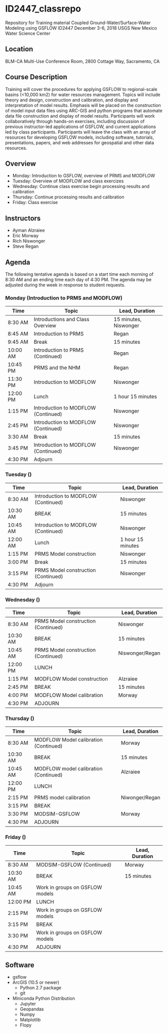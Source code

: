 # ID2447_classrepo
Repository for Training material
Coupled Ground-Water/Surface-Water Modeling using GSFLOW
ID2447
December 3-6, 2018
USGS New Mexico Water Science Center


## Location
BLM-CA Multi-Use Conference Room, 2800 Cottage Way, Sacramento, CA

## Course Description
Training will cover the procedures for applying GSFLOW to regional-scale basins (<10,000 km2) for water resources management. Topics will include theory and design, construction and calibration, and display and interpretation of model results. Emphasis will be placed on the construction of model input data files using ARC-GIS and python programs that automate data file construction and display of model results. Participants will work collaboratively through hands-on exercises, including discussion of previous instructor-led applications of GSFLOW, and current applications led by class participants. Participants will leave the class with an array of resources for developing GSFLOW models, including software, tutorials, presentations, papers, and web addresses for geospatial and other data resources. 

## Overview
* Monday: Introduction to GSFLOW, overview of PRMS and MODFLOW
* Tuesday: Overview of MODFLOW and class exercizes
* Wednesday: Continue class exercise begin processing results and calibration
* Thursday: Continue processing results and calibration 
* Friday: Class exercise

## Instructors
* Ayman Alzraiee
* Eric Morway
* Rich Niswonger
* Steve Regan

## Agenda

The following tentative agenda is based on a start time each morning of 8:30 AM and an ending time each day of 4:30 PM.  The agenda may be adjusted during the week in response to student requests.

### Monday (Introduction to PRMS and MODFLOW)

|Time      |Topic                            |Lead, Duration              |
|----------|---------------------------------|----------------------------|
|8:30 AM   |Introductions and Class Overview |15 minutes, Niswonger       |
|8:45 AM   |Introduction to PRMS             |Regan             |
|9:45 AM   |Break                            |15 minutes                  |
|10:00 AM  |Introduction to PRMS (Continued) |Regan             |
|10:45 PM  |PRMS and the NHM                 |Regan             |
|11:30 PM  |Introduction to MODFLOW          |Niswonger                   |
|12:00 PM  |Lunch                            |1 hour 15 minutes           |
|1:15 PM   |Introduction to MODFLOW (Continued)|Niswonger                 |
|2:45 PM   |Introduction to MODFLOW (Continued)|Niswonger                 |
|3:30 AM   |Break                            |15 minutes                  |
|3:45 PM   |Introduction to MODFLOW (Continued)|Niswonger                 |
|4:30 PM   |Adjourn                          |                            |


### Tuesday ()

|Time      |Topic                            |Lead, Duration              |
|----------|---------------------------------|----------------------------|
|8:30 AM   |Introduction to MODFLOW (Continued)|Niswonger                 |
|10:30 AM  |BREAK                            |15 minutes                  |
|10:45 AM  |Introduction to MODFLOW (Continued)|Niswonger                 |
|12:00 AM  |Lunch                            |1 hour 15 minutes           |
|1:15 PM   |PRMS Model construction          |Niswonger                   |
|3:00 PM   |Break                            |15 minutes                  |
|3:15 PM   |PRMS Model construction (Continued)|Niswonger                 |
|4:30 PM   |Adjourn                           |                           |

### Wednesday ()

|Time      |Topic                            |Lead, Duration              |
|----------|---------------------------------|----------------------------|
|8:30 AM   |PRMS Model construction (Continued)|Niswonger                 |
|10:30 AM  |BREAK                            |15 minutes                  |
|10:45 AM  |PRMS Model construction (Continued)|Niswonger/Regan           |
|12:00 PM  |LUNCH                            |                            |
|1:15 PM   |MODFLOW Model construction       |Alzraiee                    |
|2:45 PM   |BREAK                            |15 minutes                  |
|4:00 PM   |MODFLOW Model calibration        |Morway                 |
|4:30 PM   |ADJOURN                          |                            |

### Thursday ()

|Time      |Topic                            |Lead, Duration              |
|----------|---------------------------------|----------------------------|
|8:30 AM   |MODFLOW Model calibration (Continued)| Morway                 |
|10:30 AM  |BREAK                            |15 minutes                  |
|10:45 AM  |MODFLOW model calibration (Continued)|Alzraiee                |
|12:00 PM  |LUNCH                            |                            |
|2:15 PM   |PRMS model calibration           |Niwonger/Regan              |
|3:15 PM   |BREAK				                  |                            |
|3:30 PM   |MODSIM-GSFLOW                    |Morway                      |
|4:30 PM   |ADJOURN                          |                            |

### Friday ()

|Time      |Topic                            |Lead, Duration              |
|----------|---------------------------------|----------------------------|
|8:30 AM   |MODSIM-GSFLOW (Continued)        |Morway                      |
|10:30 AM  |BREAK                            |15 minutes                  |
|10:45 AM  |Work in groups on GSFLOW models  |                            |
|12:00 PM  |LUNCH                            |                            |
|2:15 PM   |Work in groups on GSFLOW models  |                            |
|3:15 PM   |BREAK				                  |                            |
|3:30 PM   |Work in groups on GSFLOW models  |                            |
|4:30 PM   |ADJOURN                          |                            |


## Software

* gsflow
* ArcGIS (10.5 or newer)
    * Python 2.7 package
    * git
* Miniconda Python Distribution
    * Jupyter
    * Geopandas
    * Numpy
    * Matplotlib
    * Flopy

